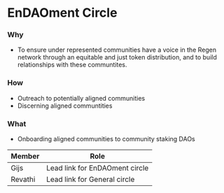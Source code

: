 # EnDAOment Circle

### Why
- To ensure under represented communities have a voice in the Regen network through an equitable and just token distribution, and to build relationships with these communtites. 

### How
- Outreach to potentially aligned communities
- Discerning aligned communtities

### What
- Onboarding aligned communities to community staking DAOs


| Member | Role |
|---|---|
| Gijs | Lead link for EnDAOment circle |
| Revathi | Lead link for General circle |

